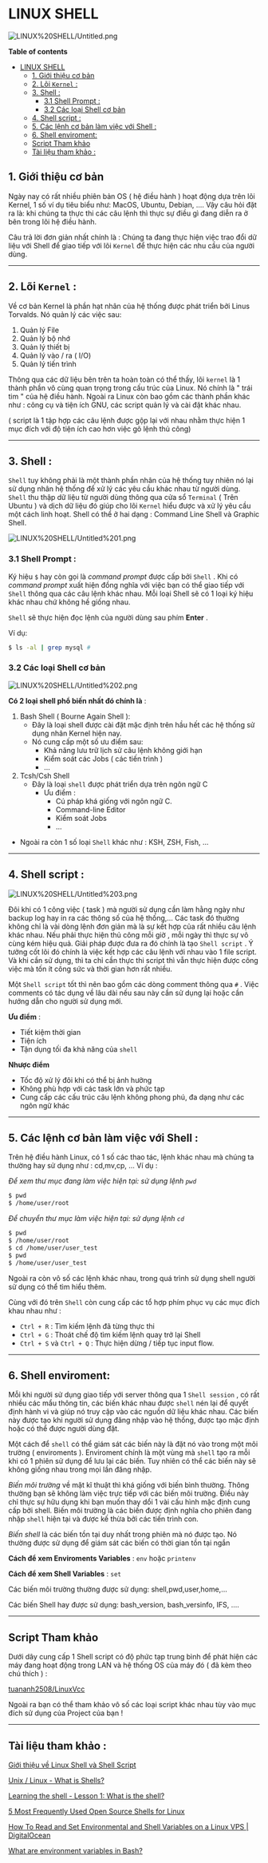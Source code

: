 # LINUX SHELL

![LINUX%20SHELL/Untitled.png](LINUX%20SHELL/Untitled.png)

**Table of contents**
- [LINUX SHELL](#linux-shell)
  - [1. Giới thiệu cơ bản](#1-giới-thiệu-cơ-bản)
  - [2. Lõi `Kernel` :](#2-lõi-kernel-)
  - [3. Shell :](#3-shell-)
    - [3.1 Shell Prompt :](#31-shell-prompt-)
    - [3.2 Các loại Shell cơ bản](#32-các-loại-shell-cơ-bản)
  - [4. Shell script :](#4-shell-script-)
  - [5. Các lệnh cơ bản làm việc với Shell :](#5-các-lệnh-cơ-bản-làm-việc-với-shell-)
  - [6. Shell enviroment:](#6-shell-enviroment)
  - [Script Tham khảo](#script-tham-khảo)
  - [Tài liệu tham khảo :](#tài-liệu-tham-khảo-)

## 1. Giới thiệu cơ bản

Ngày nay có rất nhiều phiên bản OS ( hệ điều hành ) hoạt động dựa trên lõi Kernel, 1 số ví dụ tiêu biểu như: MacOS, Ubuntu, Debian, .... Vậy câu hỏi đặt ra là: khi chúng ta thực thi các câu lệnh thì thực sự điều gì đang diễn ra ở bên trong lõi hệ điều hành.

Câu trả lời đơn giản nhất chính là : Chúng ta đang thực hiện việc trao đổi dữ liệu với Shell để giao tiếp với lõi `Kernel` để thực hiện các nhu cầu của người dùng.

---

## 2. Lõi `Kernel` :

Về cơ bản Kernel là phần hạt nhân của hệ thống được phát triển bởi Linus Torvalds. Nó quản lý các việc sau:

1. Quản lý File
2. Quản lý bộ nhớ
3. Quản lý thiết bị
4. Quản lý vào / ra ( I/O)
5. Quản lý tiến trình

Thông qua các dữ liệu bên trên ta hoàn toàn có thể thấy, lõi `kernel` là 1 thành phần vô cùng quan trọng trong cấu trúc của Linux. Nó chính là " trái tim " của hệ điều hành. Ngoài ra Linux còn bao gồm các thành phần khác như : công cụ và tiện ích GNU, các script quản lý và cài đặt khác nhau.

( script là 1 tập hợp các câu lệnh được gộp lại với nhau nhằm thực hiện 1 mục đích với độ tiện ích cao hơn việc gõ lệnh thủ công)

---

## 3. Shell :

`Shell` tuy không phải là một thành phần nhân của hệ thống tuy nhiên nó lại sử dụng nhân hệ thống để xử lý các yêu cầu khác nhau từ người dùng. `Shell` thu thập dữ liệu từ người dùng thông qua cửa sổ `Terminal` ( Trên Ubuntu ) và dịch dữ liệu đó giúp cho lõi `Kernel` hiểu được và xử lý yêu cầu một cách linh hoạt.  Shell có thể ở hai dạng : Command Line Shell và Graphic Shell.

![LINUX%20SHELL/Untitled%201.png](LINUX%20SHELL/Untitled%201.png)

### 3.1 Shell Prompt :

Ký hiệu `$` hay còn gọi là *command prompt* được cấp bởi `Shell` . Khi có *command prompt* xuất hiện đồng nghĩa với việc bạn có thể giao tiếp với `Shell` thông qua các câu lệnh khác nhau. Mỗi loại Shell sẽ có 1 loại ký hiệu khác nhau chứ không hề giống nhau.

`Shell` sẽ thực hiện đọc lệnh của người dùng sau phím **Enter** .

Ví dụ:

```bash
$ ls -al | grep mysql # 
```

### 3.2 Các loại Shell cơ bản

![LINUX%20SHELL/Untitled%202.png](LINUX%20SHELL/Untitled%202.png)

**Có 2 loại shell phổ biến nhất đó chính là** :

1. Bash Shell ( Bourne Again Shell ):
    - Đây là loại shell được cài đặt mặc định trên hầu hết các hệ thống sử dụng nhân Kernel hiện nay.
    - Nó cung cấp một số ưu điểm sau:
        - Khả năng lưu trữ lịch sử câu lệnh không giới hạn
        - Kiểm soát các Jobs ( các tiến trình )
        - ...
2. Tcsh/Csh Shell 
    - Đây là loại `shell` được phát triển dựa trên ngôn ngữ C
        - Ưu điểm :
            - Cú pháp khá giống với ngôn ngữ C.
            - Command-line Editor
            - Kiểm soát Jobs
            - ...
- Ngoài ra còn 1 số loại `Shell` khác như : KSH, ZSH, Fish, ...

---

## 4. Shell script :

![LINUX%20SHELL/Untitled%203.png](LINUX%20SHELL/Untitled%203.png)

Đôi khi có 1 công việc ( task ) mà người sử dụng cần làm hằng ngày như backup log hay in ra các thông số của hệ thống,... Các task đó thường không chỉ là vài dòng lệnh đơn giản mà là sự kết hợp của rất nhiều câu lệnh khác nhau. Nếu phải thực hiện thủ công mỗi giờ , mỗi ngày thì thực sự vô cùng kém hiệu quả. Giải pháp được đưa ra đó chính là tạo `Shell script` . Ý tưởng cốt lõi đó chính là việc kết hợp các câu lệnh với nhau vào 1 file script. Và khi cần sử dụng, thì ta chỉ cần thực thi script thì vẫn thực hiện được công việc mà tốn ít công sức và thời gian hơn rất nhiều.

Một `Shell script` tốt thì nên bao gồm các dòng comment thông qua `#` . Việc comments có tác dụng về lâu dài nếu sau này cần sử dụng lại hoặc cần hướng dẫn cho người sử dụng mới. 

**Ưu điểm** :

- Tiết kiệm thời gian
- Tiện ích
- Tận dụng tối đa khả năng của `shell`

**Nhược điểm**

- Tốc độ xử lý đôi khi có thể bị ảnh hưởng
- Không phù hợp với các task lớn và phức tạp
- Cung cấp các cấu trúc câu lệnh không phong phú, đa dạng như các ngôn ngữ khác

---

## 5. Các lệnh cơ bản làm việc với Shell :

Trên hệ điều hành Linux, có 1 số các thao tác, lệnh khác nhau mà chúng ta thường hay sử dụng như : cd,mv,cp, ... Ví dụ :

*Để xem thư mục đang làm việc hiện tại: sử dụng lệnh `pwd`*

```bash
$ pwd
$ /home/user/root
```

*Để chuyển thư mục làm việc hiện tại: sử dụng lệnh `cd`* 

```bash
$ pwd
$ /home/user/root
$ cd /home/user/user_test
$ pwd 
$ /home/user/user_test
```

Ngoài ra còn vô số các lệnh khác nhau, trong quá trình sử dụng shell người sử dụng có thể tìm hiểu thêm.

Cùng với đó trên `Shell` còn cung cấp các tổ hợp phím phục vụ các mục đích khau nhau như :

- `Ctrl + R` : Tìm kiếm lệnh đã từng thực thi
- `Ctrl + G` : Thoát chế độ tìm kiếm lệnh quay trở lại Shell
- `Ctrl + S` và `Ctrl + Q` : Thực hiện dừng / tiếp tục input flow.

---

## 6. Shell enviroment:

Mỗi khi người sử dụng giao tiếp với server thông qua 1 `Shell session` , có rất nhiều các mẩu thông tin, các biến khác nhau được `shell` nén lại để quyết định hành vi và giúp nó truy cập vào các nguồn dữ liệu khác nhau. Các biến này được tạo khi người sử dụng đăng nhập vào hệ thống, được tạo mặc định hoặc có thể được người dùng đặt.

Một cách để `shell` có thể giám sát các biến này là đặt nó vào trong một môi trường ( enviroments ). Enviroment chính là một vùng mà `shell` tạo ra mỗi khi có 1 phiên sử dụng để lưu lại các biến. Tuy nhiên có thể các biến này sẽ không giống nhau trong mọi lần đăng nhập.

*Biến môi trường* về mặt kĩ thuật thì khá giống với biến bình thường. Thông thường bạn sẽ không làm việc trực tiếp với các biến môi trường. Điều này chỉ thực sự hữu dụng khi bạn muốn thay dổi 1 vài cấu hình mặc định cung cấp bởi shell. Biến môi trường là các biến được định nghĩa cho phiên đang nhặp `shell` hiện tại và được kế thừa bởi các tiến trình con.

*Biến shell* là các biến tồn tại duy nhất trong phiên mà nó được tạo. Nó thường được sử dụng để giám sát các biến có thời gian tồn tại ngắn

**Cách để xem Enviroments Variables** : `env` hoặc `printenv` 

**Cách để xem Shell Variables** : `set`

Các biến môi trường thường được sử dụng: shell,pwd,user,home,...

Các biến Shell hay được sử dụng: bash_version, bash_versinfo, IFS, ....

---

## Script Tham khảo

Dưới dây cung cấp 1 Shell script có độ phức tạp trung bình để phát hiện các máy đang hoạt động trong LAN và hệ thống OS của máy đó ( đã kèm theo chú thích ) :

[tuananh2508/LinuxVcc](https://github.com/tuananh2508/LinuxVcc/tree/master/Linux/Bash_Script)

Ngoài ra bạn có thể tham khảo vô số các loại script khác nhau tùy vào mục đích sử dụng của Project của bạn !

---

## Tài liệu tham khảo :

[Giới thiệu về Linux Shell và Shell Script](https://viblo.asia/p/gioi-thieu-ve-linux-shell-va-shell-script-aWj53LweK6m)

[Unix / Linux - What is Shells?](https://www.tutorialspoint.com/unix/unix-what-is-shell.htm)

[Learning the shell - Lesson 1: What is the shell?](http://linuxcommand.org/lc3_lts0010.php)

[5 Most Frequently Used Open Source Shells for Linux](https://www.tecmint.com/different-types-of-linux-shells/)

[How To Read and Set Environmental and Shell Variables on a Linux VPS | DigitalOcean](https://www.digitalocean.com/community/tutorials/how-to-read-and-set-environmental-and-shell-variables-on-a-linux-vps#how-the-environment-and-environmental-variables-work)

[What are environment variables in Bash?](https://opensource.com/article/19/8/what-are-environment-variables)